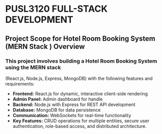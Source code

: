 # PUSL3120 FULL-STACK DEVELOPMENT

## Project Scope for Hotel Room Booking System (MERN Stack ) Overview

### This project involves building a Hotel Room Booking System using the MERN stack

(React.js, Node.js, Express, MongoDB) with the following features and requirements:

<ul>
<li><b>Frontend:</b> React.js for dynamic, interactive client-side rendering</li>
<li><b>Admin Panel:</b> Admin dashboard for handle</li>
<li><b>Backend:</b> Node.js with Express for REST API development</li>
<li><b>Database:</b> MongoDB for data persistence</li>
<li><b>Communication:</b> WebSockets for real-time functionality</li>
<li><b>Key Features:</b> CRUD operations for multiple entities, secure user authentication, role-based access, and distributed architecture.</li>
</ul>
